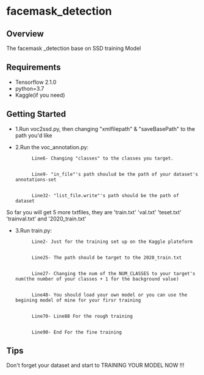# facemask_detection

## Overview
The facemask _detection base on SSD training Model

## Requirements

- Tensorflow 2.1.0
- python=3.7
- Kaggle(if you need)


## Getting Started
- 1.Run voc2ssd.py, then changing "xmlfilepath" & "saveBasePath" to the path you'd like

- 2.Run the voc_annotation.py:


            Line6- Changing "classes" to the classes you target. 


            Line9- "in_file"'s path shoulud be the path of your dataset's annotations-set


            Line32- "list_file.write"'s path should be the path of dataset


So far you will get 5 more txtfiles, they are 
'train.txt' 
'val.txt' 
'teset.txt' 
'trainval.txt' 
and '2020_train.txt'

- 3.Run train.py:


            Line2- Just for the training set up on the Kaggle plateform


            Line25- The path should be target to the 2020_train.txt


            Line27- Changing the num of the NUM_CLASSES to your target's num(the number of your classes + 1 for the background value)


            Line48- You should load your own model or you can use the begining model of mine for your firsr training


            Line70- Line88 For the rough training


            Line90- End For the fine training


## Tips
Don't forget your dataset and start to TRAINING YOUR MODEL NOW  !!!
